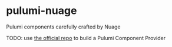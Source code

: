 # pulumi-nuage

Pulumi components carefully crafted by Nuage

TODO: use [the official repo](https://github.com/pulumi/pulumi-component-provider-py-boilerplate) to build a Pulumi Component Provider
